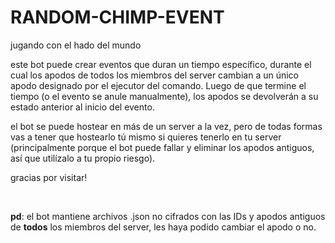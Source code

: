 # RANDOM-CHIMP-EVENT
jugando con el hado del mundo


este bot puede crear eventos que duran un tiempo específico, durante el cual los apodos de todos los miembros del server cambian a un único apodo designado por el ejecutor del comando. Luego de que termine el tiempo (o el evento se anule manualmente), los apodos se devolverán a su estado anterior al inicio del evento.

el bot se puede hostear en más de un server a la vez, pero de todas formas vas a tener que hostearlo tú mismo si quieres tenerlo en tu server (principalmente porque el bot puede fallar y eliminar los apodos antiguos, así que utilízalo a tu propio riesgo).


gracias por visitar!

&nbsp;

**pd**: el bot mantiene archivos .json no cifrados con las IDs y apodos antiguos de **todos** los miembros del server, les haya podido cambiar el apodo o no.